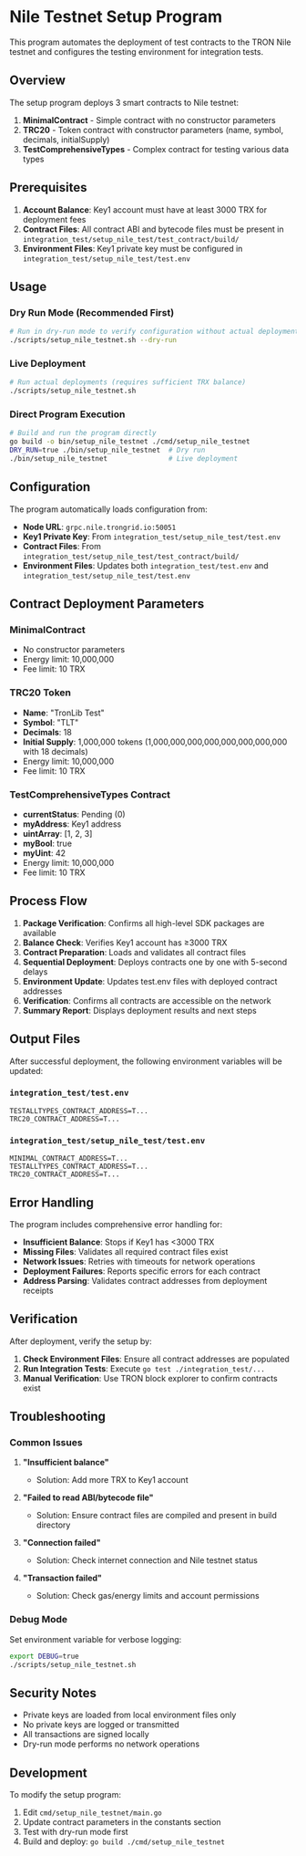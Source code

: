 # Nile Testnet Setup Program

This program automates the deployment of test contracts to the TRON Nile testnet and configures the testing environment for integration tests.

## Overview

The setup program deploys 3 smart contracts to Nile testnet:
1. **MinimalContract** - Simple contract with no constructor parameters
2. **TRC20** - Token contract with constructor parameters (name, symbol, decimals, initialSupply)
3. **TestComprehensiveTypes** - Complex contract for testing various data types

## Prerequisites

1. **Account Balance**: Key1 account must have at least 3000 TRX for deployment fees
2. **Contract Files**: All contract ABI and bytecode files must be present in `integration_test/setup_nile_test/test_contract/build/`
3. **Environment Files**: Key1 private key must be configured in `integration_test/setup_nile_test/test.env`

## Usage

### Dry Run Mode (Recommended First)

```bash
# Run in dry-run mode to verify configuration without actual deployments
./scripts/setup_nile_testnet.sh --dry-run
```

### Live Deployment

```bash
# Run actual deployments (requires sufficient TRX balance)
./scripts/setup_nile_testnet.sh
```

### Direct Program Execution

```bash
# Build and run the program directly
go build -o bin/setup_nile_testnet ./cmd/setup_nile_testnet
DRY_RUN=true ./bin/setup_nile_testnet  # Dry run
./bin/setup_nile_testnet               # Live deployment
```

## Configuration

The program automatically loads configuration from:

- **Node URL**: `grpc.nile.trongrid.io:50051`
- **Key1 Private Key**: From `integration_test/setup_nile_test/test.env`
- **Contract Files**: From `integration_test/setup_nile_test/test_contract/build/`
- **Environment Files**: Updates both `integration_test/test.env` and `integration_test/setup_nile_test/test.env`

## Contract Deployment Parameters

### MinimalContract
- No constructor parameters
- Energy limit: 10,000,000
- Fee limit: 10 TRX

### TRC20 Token
- **Name**: "TronLib Test"
- **Symbol**: "TLT"
- **Decimals**: 18
- **Initial Supply**: 1,000,000 tokens (1,000,000,000,000,000,000,000,000 with 18 decimals)
- Energy limit: 10,000,000
- Fee limit: 10 TRX

### TestComprehensiveTypes Contract
- **currentStatus**: Pending (0)
- **myAddress**: Key1 address
- **uintArray**: [1, 2, 3]
- **myBool**: true
- **myUint**: 42
- Energy limit: 10,000,000
- Fee limit: 10 TRX

## Process Flow

1. **Package Verification**: Confirms all high-level SDK packages are available
2. **Balance Check**: Verifies Key1 account has ≥3000 TRX
3. **Contract Preparation**: Loads and validates all contract files
4. **Sequential Deployment**: Deploys contracts one by one with 5-second delays
5. **Environment Update**: Updates test.env files with deployed contract addresses
6. **Verification**: Confirms all contracts are accessible on the network
7. **Summary Report**: Displays deployment results and next steps

## Output Files

After successful deployment, the following environment variables will be updated:

### `integration_test/test.env`
```
TESTALLTYPES_CONTRACT_ADDRESS=T...
TRC20_CONTRACT_ADDRESS=T...
```

### `integration_test/setup_nile_test/test.env`
```
MINIMAL_CONTRACT_ADDRESS=T...
TESTALLTYPES_CONTRACT_ADDRESS=T...
TRC20_CONTRACT_ADDRESS=T...
```

## Error Handling

The program includes comprehensive error handling for:

- **Insufficient Balance**: Stops if Key1 has <3000 TRX
- **Missing Files**: Validates all required contract files exist
- **Network Issues**: Retries with timeouts for network operations
- **Deployment Failures**: Reports specific errors for each contract
- **Address Parsing**: Validates contract addresses from deployment receipts

## Verification

After deployment, verify the setup by:

1. **Check Environment Files**: Ensure all contract addresses are populated
2. **Run Integration Tests**: Execute `go test ./integration_test/...`
3. **Manual Verification**: Use TRON block explorer to confirm contracts exist

## Troubleshooting

### Common Issues

1. **"Insufficient balance"**
   - Solution: Add more TRX to Key1 account

2. **"Failed to read ABI/bytecode file"**
   - Solution: Ensure contract files are compiled and present in build directory

3. **"Connection failed"**
   - Solution: Check internet connection and Nile testnet status

4. **"Transaction failed"**
   - Solution: Check gas/energy limits and account permissions

### Debug Mode

Set environment variable for verbose logging:
```bash
export DEBUG=true
./scripts/setup_nile_testnet.sh
```

## Security Notes

- Private keys are loaded from local environment files only
- No private keys are logged or transmitted
- All transactions are signed locally
- Dry-run mode performs no network operations

## Development

To modify the setup program:

1. Edit `cmd/setup_nile_testnet/main.go`
2. Update contract parameters in the constants section
3. Test with dry-run mode first
4. Build and deploy: `go build ./cmd/setup_nile_testnet`